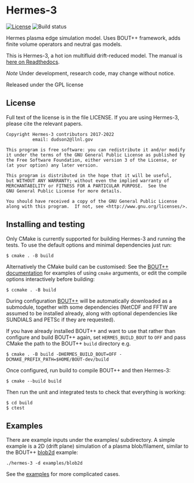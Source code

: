 # Hermes-3

[![License](https://img.shields.io/badge/license-GPL-blue.svg)](https://img.shields.io/badge/license-GPL-blue.svg)
![Build status](https://github.com/bendudson/hermes-3/workflows/Tests/badge.svg)

Hermes plasma edge simulation model. Uses BOUT++ framework, adds finite volume
operators and neutral gas models.

This is Hermes-3, a hot ion multifluid drift-reduced model. The manual is
[here on Readthedocs](https://hermes3.readthedocs.io/en/latest/).

*Note* Under development, research code, may change without notice.

Released under the GPL license

## License

Full text of the license is in the file LICENSE. If you are using Hermes-3,
please cite the relevant papers.

    Copyright Hermes-3 contributors 2017-2022
              email: dudson2@llnl.gov

    This program is free software: you can redistribute it and/or modify
    it under the terms of the GNU General Public License as published by
    the Free Software Foundation, either version 3 of the License, or
    (at your option) any later version.

    This program is distributed in the hope that it will be useful,
    but WITHOUT ANY WARRANTY; without even the implied warranty of
    MERCHANTABILITY or FITNESS FOR A PARTICULAR PURPOSE.  See the
    GNU General Public License for more details.

    You should have received a copy of the GNU General Public License
    along with this program.  If not, see <http://www.gnu.org/licenses/>.

## Installing and testing

Only CMake is currently supported for building Hermes-3 and running
the tests. To use the default options and minimal dependencies just
run:

    $ cmake . -B build

Alternatively the CMake build can be customised: See the [BOUT++
documentation](https://bout-dev.readthedocs.io/en/latest/user_docs/installing.html#cmake)
for examples of using `cmake` arguments, or edit the compile options
interactively before building:

    $ ccmake . -B build

During configuration
[BOUT++](https://github.com/boutproject/BOUT-dev/) will be
automatically downloaded as a submodule, together with some
dependencies (NetCDF and FFTW are assumed to be installed already,
along with optional dependencies like SUNDIALS and PETSc if they are
requested).

If you have already installed BOUT++ and want to use that rather than
configure and build BOUT++ again, set `HERMES_BUILD_BOUT` to `OFF` and pass
CMake the path to the BOUT++ `build` directory e.g.

    $ cmake . -B build -DHERMES_BUILD_BOUT=OFF -DCMAKE_PREFIX_PATH=$HOME/BOUT-dev/build

Once configured, run build to compile BOUT++ and then
Hermes-3:

    $ cmake --build build

Then run the unit and integrated tests to check that everything is working:

    $ cd build
    $ ctest

## Examples

There are example inputs under the examples/ subdirectory. A simple
example is a 2D (drift plane) simulation of a plasma blob/filament,
similar to the BOUT++
[blob2d](https://github.com/boutproject/BOUT-dev/tree/master/examples/blob2d)
example:

    ./hermes-3 -d examples/blob2d

See the
[examples](https://github.com/bendudson/hermes-3/tree/master/examples)
for more complicated cases.
